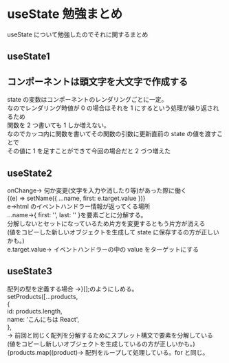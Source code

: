 # useState 勉強まとめ

useState について勉強したのでそれに関するまとめ

## useState1

## **コンポーネントは頭文字を大文字で作成する**

state の変数はコンポーネントのレンダリングごとに一定。<br>
なのでレンダリング時値が 0 の場合はそれを 1 にするという処理が繰り返されるため<br>
関数を 2 つ書いても 1 しか増えない。<br>
なのでカッコ内に関数を書いてその関数の引数に更新直前の state の値を渡すことで<br>
その値に 1 を足すことができて今回の場合だと 2 づつ増えた<br>

## useState2

onChange→ 何か変更(文字を入力や消したり等)があった際に働く<br>
{(e) => setName({ ...name, first: e.target.value })}<br>
e→html のイベントハンドラー情報が返ってくる場所<br>
...name→{ first: '', last: '' }を要素ごとに分解する。<br>
分解しないとセットになっているため片方を変更するともう片方が消える<br>
(値をコピーした新しいオブジェクトを生成して state に保存するの方が正しいかも。)<br>
e.target.value→ イベントハンドラーの中の value をターゲットにする<br>

## useState3

配列の型を定義する場合 →}[];のようにしめる。<br>
setProducts([...products,<br>
{<br>
id: products.length,<br>
name: 'こんにちは React',<br>
},<br>
→ 前回と同じく配列を分解するためにスプレット構文で要素を分解している<br>
(値をコピーし新しいオブジェクトを生成しているの方が正しいかも。)<br>
{products.map((product)→ 配列をループして処理している。for と同じ。<br>
